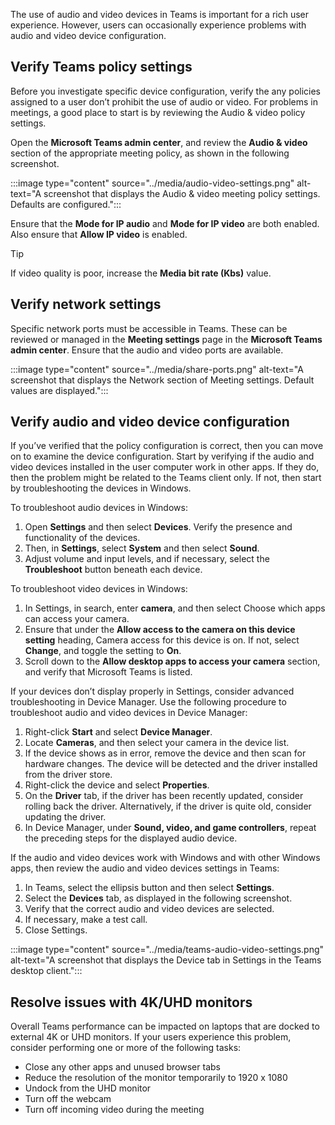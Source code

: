 The use of audio and video devices in Teams is important for a rich user experience. However, users can occasionally experience problems with audio and video device configuration. 

## Verify Teams policy settings

Before you investigate specific device configuration, verify the any policies assigned to a user don’t prohibit the use of audio or video. For problems in meetings, a good place to start is by reviewing the Audio & video policy settings. 

Open the **Microsoft Teams admin center**, and review the **Audio & video** section of the appropriate meeting policy, as shown in the following screenshot.

:::image type="content" source="../media/audio-video-settings.png" alt-text="A screenshot that displays the Audio & video meeting policy settings. Defaults are configured.":::

Ensure that the **Mode for IP audio** and **Mode for IP video** are both enabled. Also ensure that **Allow IP video** is enabled. 

> [!TIP]
> If video quality is poor, increase the **Media bit rate (Kbs)** value. 

## Verify network settings

Specific network ports must be accessible in Teams. These can be reviewed or managed in the **Meeting settings** page in the **Microsoft Teams admin center**. Ensure that the audio and video ports are available. 

:::image type="content" source="../media/share-ports.png" alt-text="A screenshot that displays the Network section of Meeting settings. Default values are displayed.":::

## Verify audio and video device configuration

If you’ve verified that the policy configuration is correct, then you can move on to examine the device configuration. Start by verifying if the audio and video devices installed in the user computer work in other apps. If they do, then the problem might be related to the Teams client only. If not, then start by troubleshooting the devices in Windows. 

To troubleshoot audio devices in Windows:

1. Open **Settings** and then select **Devices**. Verify the presence and functionality of the devices. 
2. Then, in **Settings**, select **System** and then select **Sound**. 
3. Adjust volume and input levels, and if necessary, select the **Troubleshoot** button beneath each device. 

To troubleshoot video devices in Windows:

1. In Settings, in search, enter **camera**, and then select Choose which apps can access your camera. 
2. Ensure that under the **Allow access to the camera on this device setting** heading, Camera access for this device is on. If not, select **Change**, and toggle the setting to **On**.
3. Scroll down to the **Allow desktop apps to access your camera** section, and verify that Microsoft Teams is listed. 

If your devices don’t display properly in Settings, consider advanced troubleshooting in Device Manager. Use the following procedure to troubleshoot audio and video devices in Device Manager:

1. Right-click **Start** and select **Device Manager**.
2. Locate **Cameras**, and then select your camera in the device list. 
3. If the device shows as in error, remove the device and then scan for hardware changes. The device will be detected and the driver installed from the driver store. 
4. Right-click the device and select **Properties**.
5. On the **Driver** tab, if the driver has been recently updated, consider rolling back the driver. Alternatively, if the driver is quite old, consider updating the driver. 
6. In Device Manager, under **Sound, video, and game controllers**, repeat the preceding steps for the displayed audio device.

If the audio and video devices work with Windows and with other Windows apps, then review the audio and video devices settings in Teams: 

1. In Teams, select the ellipsis button and then select **Settings**. 
2. Select the **Devices** tab, as displayed in the following screenshot. 
3. Verify that the correct audio and video devices are selected. 
4. If necessary, make a test call. 
5. Close Settings. 

:::image type="content" source="../media/teams-audio-video-settings.png" alt-text="A screenshot that displays the Device tab in Settings in the Teams desktop client.":::

## Resolve issues with 4K/UHD monitors

Overall Teams performance can be impacted on laptops that are docked to external 4K or UHD monitors. If your users experience this problem, consider performing one or more of the following tasks:

- Close any other apps and unused browser tabs
- Reduce the resolution of the monitor temporarily to 1920 x 1080
- Undock from the UHD monitor
- Turn off the webcam
- Turn off incoming video during the meeting